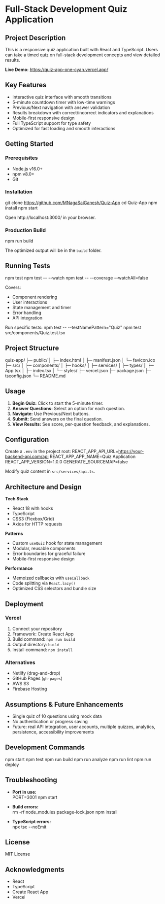 # Full-Stack Development Quiz Application

## Project Description
This is a responsive quiz application built with React and TypeScript. Users can take a timed quiz on full-stack development concepts and view detailed results.

**Live Demo:** https://quiz-app-one-cyan.vercel.app/

## Key Features
- Interactive quiz interface with smooth transitions  
- 5-minute countdown timer with low-time warnings  
- Previous/Next navigation with answer validation  
- Results breakdown with correct/incorrect indicators and explanations  
- Mobile-first responsive design  
- Full TypeScript support for type safety  
- Optimized for fast loading and smooth interactions  

## Getting Started

### Prerequisites
- Node.js v16.0+  
- npm v8.0+  
- Git  

### Installation
git clone https://github.com/MNagaSaiGanesh/Quiz-App
cd Quiz-App
npm install
npm start

Open http://localhost:3000/ in your browser.

### Production Build
npm run build

The optimized output will be in the `build` folder.

## Running Tests
npm test
npm test -- --watch
npm test -- --coverage --watchAll=false

Covers:
- Component rendering  
- User interactions  
- State management and timer  
- Error handling  
- API integration  

Run specific tests:
npm test -- --testNamePattern="Quiz"
npm test src/components/Quiz.test.tsx


## Project Structure
quiz-app/
├─ public/
│ ├─ index.html
│ ├─ manifest.json
│ └─ favicon.ico
├─ src/
│ ├─ components/
│ ├─ hooks/
│ ├─ services/
│ ├─ types/
│ ├─ App.tsx
│ ├─ index.tsx
│ └─ styles/
├─ vercel.json
├─ package.json
├─ tsconfig.json
└─ README.md


## Usage
1. **Begin Quiz:** Click to start the 5-minute timer.  
2. **Answer Questions:** Select an option for each question.  
3. **Navigate:** Use Previous/Next buttons.  
4. **Submit:** Send answers on the final question.  
5. **View Results:** See score, per-question feedback, and explanations.  

## Configuration
Create a `.env` in the project root:
REACT_APP_API_URL=https://your-backend-api.com/api
REACT_APP_APP_NAME=Quiz Application
REACT_APP_VERSION=1.0.0
GENERATE_SOURCEMAP=false

Modify quiz content in `src/services/api.ts`.

## Architecture and Design

**Tech Stack**  
- React 18 with hooks  
- TypeScript  
- CSS3 (Flexbox/Grid)  
- Axios for HTTP requests  

**Patterns**  
- Custom `useQuiz` hook for state management  
- Modular, reusable components  
- Error boundaries for graceful failure  
- Mobile-first responsive design  

**Performance**  
- Memoized callbacks with `useCallback`  
- Code splitting via `React.lazy()`  
- Optimized CSS selectors and bundle size  

## Deployment

### Vercel
1. Connect your repository  
2. Framework: Create React App  
3. Build command: `npm run build`  
4. Output directory: `build`  
5. Install command: `npm install`  

### Alternatives
- Netlify (drag-and-drop)  
- GitHub Pages (`gh-pages`)  
- AWS S3  
- Firebase Hosting  

## Assumptions & Future Enhancements
- Single quiz of 10 questions using mock data  
- No authentication or progress saving  
- Future: real API integration, user accounts, multiple quizzes, analytics, persistence, accessibility improvements  

## Development Commands
npm start
npm test
npm run build
npm run analyze
npm run lint
npm run deploy


## Troubleshooting
- **Port in use:**  
PORT=3001 npm start

- **Build errors:**  
rm -rf node_modules package-lock.json
npm install

- **TypeScript errors:**  
npx tsc --noEmit


## License
MIT License

## Acknowledgments
- React  
- TypeScript  
- Create React App  
- Vercel  
